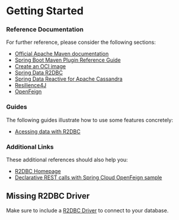 # Getting Started

### Reference Documentation
For further reference, please consider the following sections:

* [Official Apache Maven documentation](https://maven.apache.org/guides/index.html)
* [Spring Boot Maven Plugin Reference Guide](https://docs.spring.io/spring-boot/docs/2.4.4/maven-plugin/reference/html/)
* [Create an OCI image](https://docs.spring.io/spring-boot/docs/2.4.4/maven-plugin/reference/html/#build-image)
* [Spring Data R2DBC](https://docs.spring.io/spring-boot/docs/2.4.4/reference/html/spring-boot-features.html#boot-features-r2dbc)
* [Spring Data Reactive for Apache Cassandra](https://docs.spring.io/spring-boot/docs/2.4.4/reference/htmlsingle/#boot-features-cassandra)
* [Resilience4J](https://cloud.spring.io/spring-cloud-static/spring-cloud-circuitbreaker/current/reference/html)
* [OpenFeign](https://docs.spring.io/spring-cloud-openfeign/docs/current/reference/html/)

### Guides
The following guides illustrate how to use some features concretely:

* [Acessing data with R2DBC](https://spring.io/guides/gs/accessing-data-r2dbc/)

### Additional Links
These additional references should also help you:

* [R2DBC Homepage](https://r2dbc.io)
* [Declarative REST calls with Spring Cloud OpenFeign sample](https://github.com/spring-cloud-samples/feign-eureka)

## Missing R2DBC Driver

Make sure to include a [R2DBC Driver](https://r2dbc.io/drivers/) to connect to your database.
